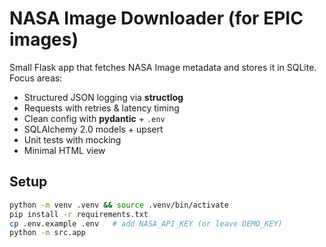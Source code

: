 # NASA Image Downloader (for EPIC images)

Small Flask app that fetches NASA Image metadata and stores it in SQLite.
Focus areas:
- Structured JSON logging via **structlog**
- Requests with retries & latency timing
- Clean config with **pydantic** + `.env`
- SQLAlchemy 2.0 models + upsert
- Unit tests with mocking
- Minimal HTML view

## Setup
```bash
python -m venv .venv && source .venv/bin/activate
pip install -r requirements.txt
cp .env.example .env   # add NASA_API_KEY (or leave DEMO_KEY)
python -m src.app
